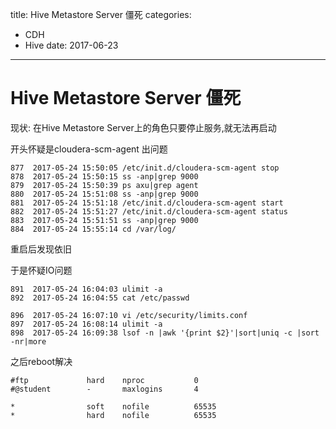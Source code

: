 title: Hive Metastore Server 僵死
categories: 
- CDH
- Hive
date: 2017-06-23
---
# Hive Metastore Server 僵死
现状: 在Hive Metastore Server上的角色只要停止服务,就无法再启动

开头怀疑是cloudera-scm-agent 出问题
```
877  2017-05-24 15:50:05 /etc/init.d/cloudera-scm-agent stop
878  2017-05-24 15:50:15 ss -anp|grep 9000
879  2017-05-24 15:50:39 ps axu|grep agent
880  2017-05-24 15:51:08 ss -anp|grep 9000
881  2017-05-24 15:51:18 /etc/init.d/cloudera-scm-agent start
882  2017-05-24 15:51:27 /etc/init.d/cloudera-scm-agent status
883  2017-05-24 15:51:51 ss -anp|grep 9000
884  2017-05-24 15:55:14 cd /var/log/
```
重启后发现依旧

于是怀疑IO问题
```
891  2017-05-24 16:04:03 ulimit -a
892  2017-05-24 16:04:55 cat /etc/passwd

896  2017-05-24 16:07:10 vi /etc/security/limits.conf 
897  2017-05-24 16:08:14 ulimit -a
898  2017-05-24 16:09:38 lsof -n |awk '{print $2}'|sort|uniq -c |sort -nr|more
```
之后reboot解决

```
#ftp             hard    nproc           0
#@student        -       maxlogins       4

*                soft    nofile          65535
*                hard    nofile          65535
```